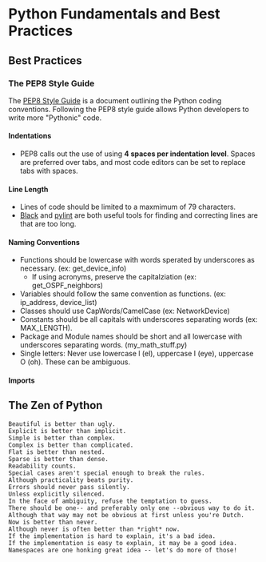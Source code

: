 # Python Fundamentals and Best Practices   
## Best Practices   
### The PEP8 Style Guide   
The [PEP8 Style Guide](https://peps.python.org/pep-0008/) is a document outlining the Python coding conventions. Following the PEP8 style guide allows Python developers to write more "Pythonic" code.   

#### Indentations   
* PEP8 calls out the use of using **4 spaces per indentation level**. Spaces are preferred over tabs, and most code editors can be set to replace tabs with spaces.

#### Line Length
* Lines of code should be limited to a maxmimum of 79 characters. 
* [Black](https://github.com/psf/black) and [pylint](https://pylint.pycqa.org/en/latest/) are both useful tools for finding and correcting lines are that are too long.

#### Naming Conventions
* Functions should be lowercase with words sperated by underscores as necessary. (ex: get_device_info)
  * If using acronyms, preserve the capitalziation (ex: get_OSPF_neighbors)
* Variables should follow the same convention as functions. (ex: ip_address, device_list)
* Classes should use CapWords/CamelCase (ex: NetworkDevice)
* Constants should be all capitals with underscores separating words (ex: MAX_LENGTH).
* Package and Module names should be short and all lowercase with underscores separating words. (my_math_stuff.py)
* Single letters: Never use lowercase l (el), uppercase I (eye), uppercase O (oh). These can be ambiguous. 

#### Imports


## The Zen of Python
```
Beautiful is better than ugly.
Explicit is better than implicit.
Simple is better than complex.
Complex is better than complicated.
Flat is better than nested.
Sparse is better than dense.
Readability counts.
Special cases aren't special enough to break the rules.
Although practicality beats purity.
Errors should never pass silently.
Unless explicitly silenced.
In the face of ambiguity, refuse the temptation to guess.
There should be one-- and preferably only one --obvious way to do it.
Although that way may not be obvious at first unless you're Dutch.
Now is better than never.
Although never is often better than *right* now.
If the implementation is hard to explain, it's a bad idea.
If the implementation is easy to explain, it may be a good idea.
Namespaces are one honking great idea -- let's do more of those!
```


